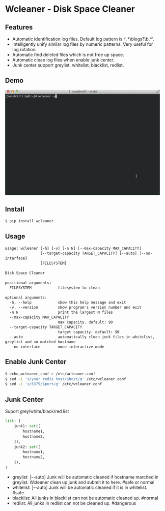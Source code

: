 # Wcleaner - Disk Space Cleaner

## Features
* Automatic identification log files. Default log pattern is r'.\*\blogs?\b.\*'.
* Intelligently unify similar log files by numeric patterns. Very useful for log rotation.
* Automatic find deleted files which is not free up space.
* Automatic clean log files when enable junk center.
* Junk center support greylist, whitelist, blacklist, redlist.

## Demo
![Wcleaner Demo](./wcleaner-demo.gif)

## Install
````bash
$ pip install wcleaner
````

## Usage
````
usage: wcleaner [-h] [-v] [-n N] [--max-capacity MAX_CAPACITY]
                [--target-capacity TARGET_CAPACITY] [--auto] [--no-interface]
                [FILESYSTEM]

Disk Space Cleaner

positional arguments:
  FILESYSTEM            filesystem to clean

optional arguments:
  -h, --help            show this help message and exit
  -v, --version         show program's version number and exit
  -n N                  print the largest N files
  --max-capacity MAX_CAPACITY
                        max capacity. default: 90
  --target-capacity TARGET_CAPACITY
                        target capacity. default: 50
  --auto                automatically clean junk files in whitelist, greylist and on matched hostname
  --no-interface        none-interactive mode
````

## Enable Junk Center
````bash
$ echo_wcleaner_conf > /etc/wcleaner.conf
$ sed -i 's/your redis host/$host/g' /etc/wcleaner.conf
$ sed -i 's/6379/$port/g' /etc/wcleaner.conf
````

## Junk Center
Suport grey/white/black/red list

```python
list: [
    junk1: set([
        hostname1,
        hostname2,
    ]),
    junk2: set([
        hostname1,
        hostname2,
    ]),
]
```

* greylist:  [--auto] Junk will be automatic cleaned if hostname marched in greylist. Wcleaner clean up junk and submit it to here. #safe or normal
* whitelist: [--auto] Junk will be automatic cleaned if it is in whitelist. #safe
* blacklist: All junks in blacklist can not be automatic cleaned up. #normal
* redlist:  All junks in redlist can not be cleaned up. #dangerous
